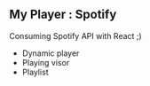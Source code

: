 ## My Player : Spotify

Consuming Spotify API with React ;)

- Dynamic player
- Playing visor
- Playlist
